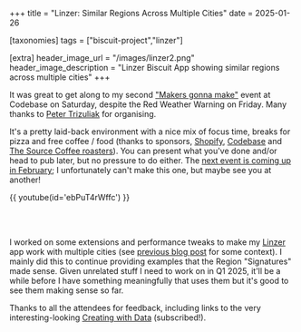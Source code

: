 +++
title = "Linzer: Similar Regions Across Multiple Cities"
date = 2025-01-26

[taxonomies]
tags = ["biscuit-project","linzer"]

[extra]
header_image_url = "/images/linzer2.png"
header_image_description = "Linzer Biscuit App showing similar regions across multiple cities"
+++

It was great to get along to my second ["Makers gonna make"][mgm_jan] event at Codebase on Saturday, despite the Red Weather Warning on Friday. Many thanks to [Peter Trizuliak](https://www.linkedin.com/in/peter-trizuliak/) for organising.

It's a pretty laid-back environment with a nice mix of focus time, breaks for pizza and free coffee / food (thanks to sponsors, [Shopify](https://www.shopify.com/uk), [Codebase](https://thisiscodebase.com) and [The Source Coffee roasters](https://www.thesourcecoffee.co.uk/brewd)). You can present what you've done and/or head to pub later, but no pressure to do either. The [next event is coming up in February](https://lu.ma/c410sjxy); I unfortunately can't make this one, but maybe see you at another!

<!-- more -->

{{ youtube(id='ebPuT4rWffc') }}

<br></br>

I worked on some extensions and performance tweaks to make my [Linzer](https://linzer.houseofmoran.io) app work with multiple cities (see [previous blog post](@/posts/2025-01-07.md) for some context). I mainly did this to continue providing examples that the Region "Signatures" made sense. Given unrelated stuff I need to work on in Q1 2025, it'll be a while before I have something meaningfully that uses them but it's good to see them making sense so far.

Thanks to all the attendees for feedback, including links to the very interesting-looking [Creating with Data](https://creatingwithdata.com) (subscribed!).

[mgm_jan]: https://lu.ma/0d99mx3r